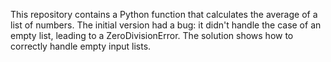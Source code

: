 This repository contains a Python function that calculates the average of a list of numbers. The initial version had a bug: it didn't handle the case of an empty list, leading to a ZeroDivisionError.  The solution shows how to correctly handle empty input lists.